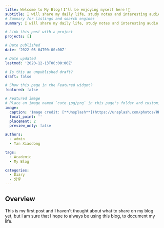 ```yaml
---
title: Welcome to My Blog！I'll be enjoying myself here！🥰
subtitle: I will share my daily life, study notes and interesting audio and video here.
# Summary for listings and search engines
summary: I will share my daily life, study notes and interesting audio and video here.

# Link this post with a project
projects: []

# Date published
date: '2022-05-04T00:00:00Z'

# Date updated
lastmod: '2020-12-13T00:00:00Z'

# Is this an unpublished draft?
draft: false

# Show this page in the Featured widget?
featured: false

# Featured image
# Place an image named `cute.jpg/png` in this page's folder and customize its options here.
image:
  caption: 'Image credit: [**Unsplash**](https://unsplash.com/photos/RR-FwGB6PEU)'
  focal_point: ''
  placement: 2
  preview_only: false

authors:
  - admin
  - Yan Xiaodong

tags:
  - Academic
  - My Blog

categories:
  - Diary
  - 分享
---
```


## Overview

This is my first post and I haven't thought about what to share on my blog yet, but I am sure that I hope to always be using this blog, to document my life.

